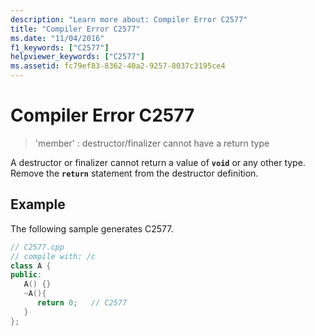 ```yaml
---
description: "Learn more about: Compiler Error C2577"
title: "Compiler Error C2577"
ms.date: "11/04/2016"
f1_keywords: ["C2577"]
helpviewer_keywords: ["C2577"]
ms.assetid: fc79ef83-8362-40a2-9257-8037c3195ce4
---
```

# Compiler Error C2577

> 'member' : destructor/finalizer cannot have a return type

A destructor or finalizer cannot return a value of **`void`** or any other type. Remove the **`return`** statement from the destructor definition.

## Example

The following sample generates C2577.

```cpp
// C2577.cpp
// compile with: /c
class A {
public:
   A() {}
   ~A(){
      return 0;   // C2577
   }
};
```
